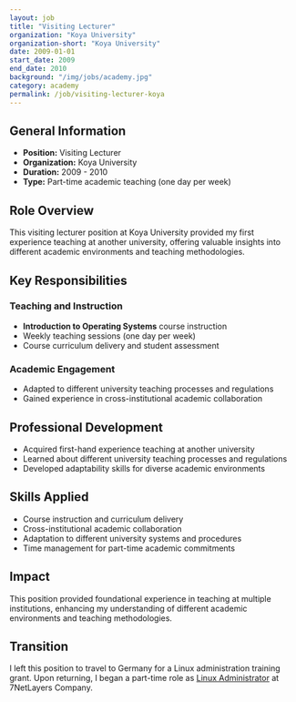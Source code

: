 ```yaml
---
layout: job
title: "Visiting Lecturer"
organization: "Koya University"
organization-short: "Koya University"
date: 2009-01-01
start_date: 2009
end_date: 2010
background: "/img/jobs/academy.jpg"
category: academy
permalink: /job/visiting-lecturer-koya
---
```


## General Information

- **Position:** Visiting Lecturer
- **Organization:** Koya University
- **Duration:** 2009 - 2010
- **Type:** Part-time academic teaching (one day per week)

## Role Overview

This visiting lecturer position at Koya University provided my first experience teaching at another university, offering valuable insights into different academic environments and teaching methodologies.

## Key Responsibilities

### Teaching and Instruction
- **Introduction to Operating Systems** course instruction
- Weekly teaching sessions (one day per week)
- Course curriculum delivery and student assessment

### Academic Engagement
- Adapted to different university teaching processes and regulations
- Gained experience in cross-institutional academic collaboration

## Professional Development

- Acquired first-hand experience teaching at another university
- Learned about different university teaching processes and regulations
- Developed adaptability skills for diverse academic environments

## Skills Applied

- Course instruction and curriculum delivery
- Cross-institutional academic collaboration
- Adaptation to different university systems and procedures
- Time management for part-time academic commitments

## Impact

This position provided foundational experience in teaching at multiple institutions, enhancing my understanding of different academic environments and teaching methodologies.

## Transition

I left this position to travel to Germany for a Linux administration training grant. Upon returning, I began a part-time role as [Linux Administrator](/job/linux-administrator) at 7NetLayers Company.
